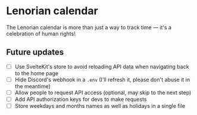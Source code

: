 # Lenorian calendar
The Lenorian calendar is more than just a way to track time — it's a celebration of human rights!

## Future updates

- [ ] Use SvelteKit's store to avoid reloading API data when navigating back to the home page
- [ ] Hide Discord's webhook in a `.env` (I'll refresh it, please don't abuse it in the meantime)
- [ ] Allow people to request API access (optional, may skip to the next step)
- [ ] Add API authorization keys for devs to make requests
- [ ] Store weekdays and months names as well as holidays in a single file